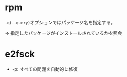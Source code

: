 # rpm

`-q(--query)`オプションではパッケージ名を指定する。

=> 指定したパッケージがインストールされているかを照会

# e2fsck

- -p: すべての問題を自動的に修復

